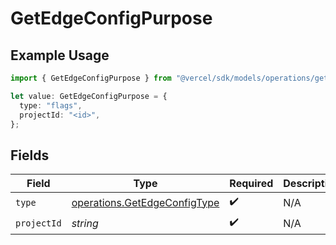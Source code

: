 # GetEdgeConfigPurpose

## Example Usage

```typescript
import { GetEdgeConfigPurpose } from "@vercel/sdk/models/operations/getedgeconfig.js";

let value: GetEdgeConfigPurpose = {
  type: "flags",
  projectId: "<id>",
};
```

## Fields

| Field                                                                        | Type                                                                         | Required                                                                     | Description                                                                  |
| ---------------------------------------------------------------------------- | ---------------------------------------------------------------------------- | ---------------------------------------------------------------------------- | ---------------------------------------------------------------------------- |
| `type`                                                                       | [operations.GetEdgeConfigType](../../models/operations/getedgeconfigtype.md) | :heavy_check_mark:                                                           | N/A                                                                          |
| `projectId`                                                                  | *string*                                                                     | :heavy_check_mark:                                                           | N/A                                                                          |